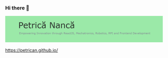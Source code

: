 ### Hi there 👋

<img src="https://raw.githubusercontent.com/petrican/petrican/master/github_petrica_nanca.png" alt="Petrica Nanca banner - software engineer">

https://petrican.github.io/
<!--
**petrican/petrican** is a ✨ _special_ ✨ repository because its `README.md` (this file) appears on your GitHub profile.

Here are some ideas to get you started:

- 🔭 I’m currently working on ...
- 🌱 I’m currently learning ...
- 👯 I’m looking to collaborate on ...
- 🤔 I’m looking for help with ...
- 💬 Ask me about ...
- 📫 How to reach me: ...
- 😄 Pronouns: ...
- ⚡ Fun fact: ...
-->
